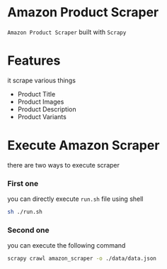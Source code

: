 # Amazon Product Scraper
`Amazon Product Scraper` built with `Scrapy`

# Features
it scrape various things
- Product Title
- Product Images
- Product Description
- Product Variants

# Execute Amazon Scraper
there are two ways to execute scraper

### First one
you can directly execute `run.sh` file using shell
```sh
sh ./run.sh
```

### Second one
you can execute the following command
```bash
scrapy crawl amazon_scraper -o ./data/data.json
```

